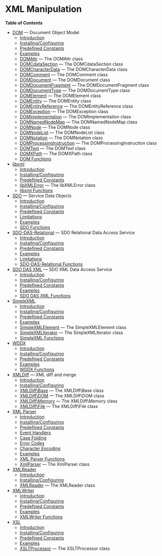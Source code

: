 XML Manipulation
================

**Table of Contents**

-   [DOM](/book/dom.html) — Document Object Model
    -   [Introduction](/intro/dom.html)
    -   [Installing/Configuring](/dom/setup.html)
    -   [Predefined Constants](/dom/constants.html)
    -   [Examples](/dom/examples.html)
    -   [DOMAttr](/class/domattr.html) — The DOMAttr class
    -   [DOMCdataSection](/class/domcdatasection.html) — The
        DOMCdataSection class
    -   [DOMCharacterData](/class/domcharacterdata.html) — The
        DOMCharacterData class
    -   [DOMComment](/class/domcomment.html) — The DOMComment class
    -   [DOMDocument](/class/domdocument.html) — The DOMDocument class
    -   [DOMDocumentFragment](/class/domdocumentfragment.html) — The
        DOMDocumentFragment class
    -   [DOMDocumentType](/class/domdocumenttype.html) — The
        DOMDocumentType class
    -   [DOMElement](/class/domelement.html) — The DOMElement class
    -   [DOMEntity](/class/domentity.html) — The DOMEntity class
    -   [DOMEntityReference](/class/domentityreference.html) — The
        DOMEntityReference class
    -   [DOMException](/class/domexception.html) — The DOMException
        class
    -   [DOMImplementation](/class/domimplementation.html) — The
        DOMImplementation class
    -   [DOMNamedNodeMap](/class/domnamednodemap.html) — The
        DOMNamedNodeMap class
    -   [DOMNode](/class/domnode.html) — The DOMNode class
    -   [DOMNodeList](/class/domnodelist.html) — The DOMNodeList class
    -   [DOMNotation](/class/domnotation.html) — The DOMNotation class
    -   [DOMProcessingInstruction](/class/domprocessinginstruction.html)
        — The DOMProcessingInstruction class
    -   [DOMText](/class/domtext.html) — The DOMText class
    -   [DOMXPath](/class/domxpath.html) — The DOMXPath class
    -   [DOM Functions](/ref/dom.html)
-   [libxml](/book/libxml.html)
    -   [Introduction](/intro/libxml.html)
    -   [Installing/Configuring](/libxml/setup.html)
    -   [Predefined Constants](/libxml/constants.html)
    -   [libXMLError](/class/libxmlerror.html) — The libXMLError class
    -   [libxml Functions](/ref/libxml.html)
-   [SDO](/book/sdo.html) — Service Data Objects
    -   [Introduction](/intro/sdo.html)
    -   [Installing/Configuring](/sdo/setup.html)
    -   [Predefined Constants](/sdo/constants.html)
    -   [Limitations](/sdo/limitations.html)
    -   [Examples](/sdo/examples.html)
    -   [SDO Functions](/ref/sdo.html)
-   [SDO-DAS-Relational](/book/sdodasrel.html) — SDO Relational Data
    Access Service
    -   [Introduction](/intro/sdodasrel.html)
    -   [Installing/Configuring](/sdodasrel/setup.html)
    -   [Predefined Constants](/sdodasrel/constants.html)
    -   [Examples](/sdodasrel/examples.html)
    -   [Limitations](/sdodasrel/limitations.html)
    -   [SDO-DAS-Relational Functions](/ref/sdodasrel.html)
-   [SDO DAS XML](/book/sdo-das-xml.html) — SDO XML Data Access Service
    -   [Introduction](/intro/sdo-das-xml.html)
    -   [Installing/Configuring](/sdo-das-xml/setup.html)
    -   [Predefined Constants](/sdo-das-xml/constants.html)
    -   [Examples](/sdo-das-xml/examples.html)
    -   [SDO DAS XML Functions](/ref/sdo-das-xml.html)
-   [SimpleXML](/book/simplexml.html)
    -   [Introduction](/intro/simplexml.html)
    -   [Installing/Configuring](/simplexml/setup.html)
    -   [Predefined Constants](/simplexml/constants.html)
    -   [Examples](/simplexml/examples.html)
    -   [SimpleXMLElement](/class/simplexmlelement.html) — The
        SimpleXMLElement class
    -   [SimpleXMLIterator](/class/simplexmliterator.html) — The
        SimpleXMLIterator class
    -   [SimpleXML Functions](/ref/simplexml.html)
-   [WDDX](/book/wddx.html)
    -   [Introduction](/intro/wddx.html)
    -   [Installing/Configuring](/wddx/setup.html)
    -   [Predefined Constants](/wddx/constants.html)
    -   [Examples](/wddx/examples.html)
    -   [WDDX Functions](/ref/wddx.html)
-   [XMLDiff](/book/xmldiff.html) — XML diff and merge
    -   [Introduction](/intro/xmldiff.html)
    -   [Installing/Configuring](/xmldiff/setup.html)
    -   [XMLDiff\\Base](/class/xmldiff-base.html) — The XMLDiff\\Base
        class
    -   [XMLDiff\\DOM](/class/xmldiff-dom.html) — The XMLDiff\\DOM class
    -   [XMLDiff\\Memory](/class/xmldiff-memory.html) — The
        XMLDiff\\Memory class
    -   [XMLDiff\\File](/class/xmldiff-file.html) — The XMLDiff\\File
        class
-   [XML Parser](/book/xml.html)
    -   [Introduction](/intro/xml.html)
    -   [Installing/Configuring](/xml/setup.html)
    -   [Predefined Constants](/xml/constants.html)
    -   [Event Handlers](/xml/eventhandlers.html)
    -   [Case Folding](/xml/case-folding.html)
    -   [Error Codes](/xml/error-codes.html)
    -   [Character Encoding](/xml/encoding.html)
    -   [Examples](/xml/examples.html)
    -   [XML Parser Functions](/ref/xml.html)
    -   [XmlParser](/class/xmlparser.html) — The XmlParser class
-   [XMLReader](/book/xmlreader.html)
    -   [Introduction](/intro/xmlreader.html)
    -   [Installing/Configuring](/xmlreader/setup.html)
    -   [XMLReader](/class/xmlreader.html) — The XMLReader class
-   [XMLWriter](/book/xmlwriter.html)
    -   [Introduction](/intro/xmlwriter.html)
    -   [Installing/Configuring](/xmlwriter/setup.html)
    -   [Predefined Constants](/xmlwriter/constants.html)
    -   [Examples](/xmlwriter/examples.html)
    -   [XMLWriter Functions](/ref/xmlwriter.html)
-   [XSL](/book/xsl.html)
    -   [Introduction](/intro/xsl.html)
    -   [Installing/Configuring](/xsl/setup.html)
    -   [Predefined Constants](/xsl/constants.html)
    -   [Examples](/xsl/examples.html)
    -   [XSLTProcessor](/class/xsltprocessor.html) — The XSLTProcessor
        class

